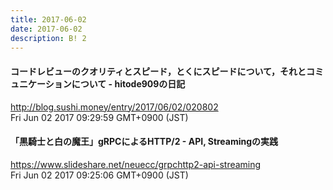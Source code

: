 ```yaml
---
title: 2017-06-02
date: 2017-06-02
description: B! 2
---
```


#### コードレビューのクオリティとスピード，とくにスピードについて，それとコミュニケーションについて - hitode909の日記
http://blog.sushi.money/entry/2017/06/02/020802<br>
Fri Jun 02 2017 09:29:59 GMT+0900 (JST)<br>


#### 「黒騎士と白の魔王」gRPCによるHTTP/2 - API, Streamingの実践
https://www.slideshare.net/neuecc/grpchttp2-api-streaming<br>
Fri Jun 02 2017 09:25:06 GMT+0900 (JST)<br>


